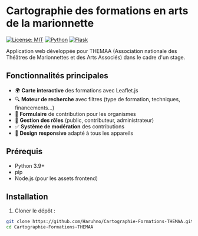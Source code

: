 # Cartographie des formations en arts de la marionnette

[![License: MIT](https://img.shields.io/badge/License-MIT-yellow.svg)](https://opensource.org/licenses/MIT)
[![Python](https://img.shields.io/badge/Python-3.9+-blue.svg)](https://www.python.org/)
[![Flask](https://img.shields.io/badge/Flask-2.0+-green.svg)](https://flask.palletsprojects.com/)

Application web développée pour THEMAA (Association nationale des Théâtres de Marionnettes et des Arts Associés) dans le cadre d'un stage.

## Fonctionnalités principales

- 🌍 **Carte interactive** des formations avec Leaflet.js
- 🔍 **Moteur de recherche** avec filtres (type de formation, techniques, financements...)
- 📝 **Formulaire** de contribution pour les organismes
- 👥 **Gestion des rôles** (public, contributeur, administrateur)
- ✅ **Système de modération** des contributions
- 📱 **Design responsive** adapté à tous les appareils

## Prérequis

- Python 3.9+
- pip
- Node.js (pour les assets frontend)

## Installation

1. Cloner le dépôt :
```bash
git clone https://github.com/Haruhno/Cartographie-Formations-THEMAA.git
cd Cartographie-Formations-THEMAA
